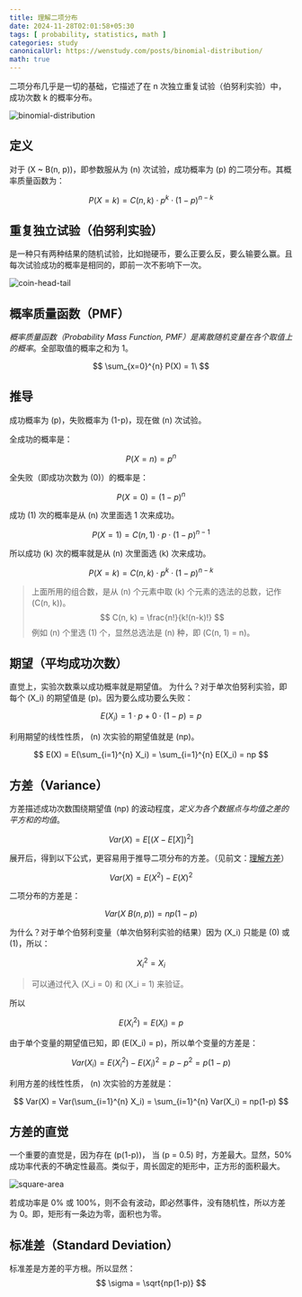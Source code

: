 ```yaml
---
title: 理解二项分布
date: 2024-11-28T02:01:58+05:30
tags: [ probability, statistics, math ]
categories: study
canonicalUrl: https://wenstudy.com/posts/binomial-distribution/
math: true
---
```


二项分布几乎是一切的基础，它描述了在 n 次独立重复试验（伯努利实验）中，成功次数 k 的概率分布。
<!-- more -->

![binomial-distribution](/images/binomial-distribution/graph.png "binomial-distribution")

## 定义
对于 \(X ~ B(n, p)\)，即参数服从为 \(n\) 次试验，成功概率为 \(p\) 的二项分布。其概率质量函数为：

$$
P(X=k) = C(n, k) \cdot p^k \cdot (1-p)^{n-k}
$$

## 重复独立试验（伯努利实验）

是一种只有两种结果的随机试验，比如抛硬币，要么正要么反，要么输要么赢。且每次试验成功的概率是相同的，即前一次不影响下一次。

![coin-head-tail](/images/binomial-distribution/coin-head-tail.png "coin-head-tail")

## 概率质量函数（PMF）

_概率质量函数（Probability Mass Function, PMF）是离散随机变量在各个取值上的概率_。全部取值的概率之和为 1。

$$
\sum_{x=0}^{n} P(X) = 1\
$$

## 推导
成功概率为 \(p\)，失败概率为 \(1-p\)，现在做 \(n\) 次试验。

全成功的概率是：

$$
P(X=n) = p^n
$$

全失败（即成功次数为 \(0\)）的概率是：

$$
P(X=0) = (1-p)^n
$$

成功 \(1\) 次的概率是从 \(n\) 次里面选 1 次来成功。

$$
P(X=1) = C(n, 1) \cdot p \cdot (1-p)^{n-1}
$$

所以成功 \(k\) 次的概率就是从 \(n\) 次里面选 \(k\) 次来成功。

$$
P(X=k) = C(n, k) \cdot p^k \cdot (1-p)^{n-k}
$$

> 上面所用的组合数，是从 \(n\) 个元素中取 \(k\) 个元素的选法的总数，记作 \(C(n, k)\)。
$$
C(n, k) = \frac{n!}{k!(n-k)!}
$$
例如 \(n\) 个里选 \(1\) 个，显然总选法是 \(n\) 种，即 \(C(n, 1) = n\)。

## 期望（平均成功次数）

直觉上，实验次数乘以成功概率就是期望值。 为什么？对于单次伯努利实验，即每个 \(X_i\) 的期望值是 \(p\)。因为要么成功要么失败：

$$
E(X_i) = 1 \cdot p + 0 \cdot (1-p) = p
$$

利用期望的线性性质， \(n\) 次实验的期望值就是 \(np\)。

$$
E(X) = E(\sum_{i=1}^{n} X_i) = \sum_{i=1}^{n} E(X_i) = np
$$

## 方差（Variance）

方差描述成功次数围绕期望值 \(np\) 的波动程度，_定义为各个数据点与均值之差的平方和的均值_。

$$
Var(X) = E[(X - E[X])^2]
$$

展开后，得到以下公式，更容易用于推导二项分布的方差。（见前文：[理解方差](/posts/understand-math-variance/)）

$$
Var(X) = E(X^2) - E(X)^2
$$

二项分布的方差是：

$$
Var(X ~ B(n, p)) = np(1-p)
$$

为什么？对于单个伯努利变量（单次伯努利实验的结果）因为 \(X_i\) 只能是 \(0\) 或 \(1\)，所以：

$$
X_i^2 = X_i
$$

> 可以通过代入 \(X_i = 0\) 和 \(X_i = 1\) 来验证。

所以

$$
E(X_i^2) = E(X_i) = p
$$

由于单个变量的期望值已知，即 \(E(X_i) = p\)，所以单个变量的方差是：

$$
Var(X_i) = E(X_i^2) - E(X_i)^2 = p - p^2 = p(1-p)
$$

利用方差的线性性质， \(n\) 次实验的方差就是：

$$
Var(X) = Var(\sum_{i=1}^{n} X_i) = \sum_{i=1}^{n} Var(X_i) = np(1-p)
$$

## 方差的直觉

一个重要的直觉是，因为存在 \(p(1-p)\)， 当 \(p = 0.5\) 时，方差最大。显然，50% 成功率代表的不确定性最高。类似于，周长固定的矩形中，正方形的面积最大。

![square-area](/images/binomial-distribution/square-area.png "square-area")

若成功率是 0% 或 100%，则不会有波动，即必然事件，没有随机性，所以方差为 0。即，矩形有一条边为零，面积也为零。

## 标准差（Standard Deviation）

标准差是方差的平方根。所以显然：
$$
\sigma = \sqrt{np(1-p)}
$$
